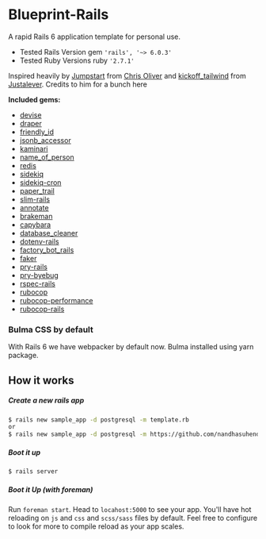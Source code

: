 # Blueprint-Rails
A rapid Rails 6 application template for personal use.
- Tested Rails Version gem `'rails', '~> 6.0.3'`
- Tested Ruby Versions ruby `'2.7.1'`

Inspired heavily by [Jumpstart](https://github.com/excid3/jumpstart) from [Chris Oliver](https://twitter.com/excid3/) and [kickoff_tailwind](https://github.com/justalever/kickoff_tailwind) from [Justalever](https://twitter.com/justalever). Credits to him for a bunch here

**Included gems:**
  - [devise](https://github.com/heartcombo/devise)
  - [draper](https://github.com/drapergem/draper)
  - [friendly_id](https://github.com/norman/friendly_id)
  - [jsonb_accessor](https://github.com/madeintandem/jsonb_accessor)
  - [kaminari](https://github.com/kaminari/kaminari)
  - [name_of_person](https://github.com/basecamp/name_of_person)
  - [redis](https://github.com/redis/redis-rb)
  - [sidekiq](https://github.com/mperham/sidekiq)
  - [sidekiq-cron](https://github.com/ondrejbartas/sidekiq-cron)
  - [paper_trail](https://github.com/paper-trail-gem/paper_trail)
  - [slim-rails](https://github.com/slim-template/slim-rails)
  - [annotate](https://github.com/ctran/annotate_models)
  - [brakeman](https://github.com/presidentbeef/brakeman)
  - [capybara](https://github.com/teamcapybara/capybara)
  - [database_cleaner](https://github.com/DatabaseCleaner/database_cleaner)
  - [dotenv-rails](https://github.com/bkeepers/dotenv/)
  - [factory_bot_rails](https://github.com/thoughtbot/factory_bot_rails)
  - [faker](https://github.com/faker-ruby/faker)
  - [pry-rails](https://github.com/rweng/pry-rails/)
  - [pry-byebug](https://github.com/deivid-rodriguez/pry-byebug)
  - [rspec-rails](https://github.com/rspec/rspec-rails)
  - [rubocop](https://github.com/rubocop-hq/rubocop)
  - [rubocop-performance](https://github.com/rubocop-hq/rubocop-performance)
  - [rubocop-rails](https://github.com/rubocop-hq/rubocop-rails)
  
### Bulma CSS by default
With Rails 6 we have webpacker by default now. Bulma installed using yarn package.

## How it works
##### Create a new rails app
```bash
$ rails new sample_app -d postgresql -m template.rb
or
$ rails new sample_app -d postgresql -m https://github.com/nandhasuhendra/Blueprint-Rails/template.rb
```

##### Boot it up
```bash
$ rails server
```

##### Boot it Up (with foreman)
Run `foreman start`. Head to `locahost:5000` to see your app. You'll have hot reloading on `js` and `css` and `scss/sass` files by default. Feel free to configure to look for more to compile reload as your app scales.
